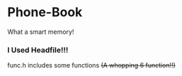 # Phone-Book
What a smart memory!

### I Used Headfile!!!
func.h includes some functions ~~(A whopping 6 function!!)~~ 
